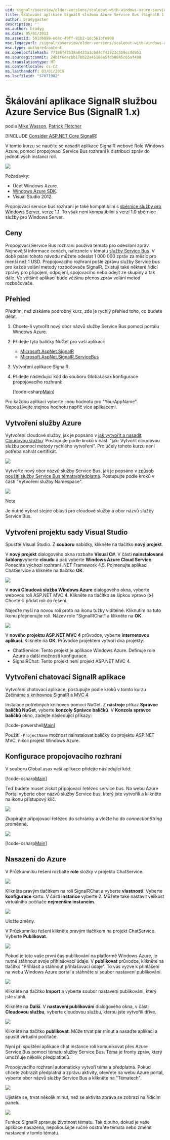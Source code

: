```yaml
---
uid: signalr/overview/older-versions/scaleout-with-windows-azure-service-bus
title: Škálování aplikace SignalR službou Azure Service Bus (SignalR 1.x) | Dokumentace Microsoftu
author: bradygaster
description: ''
ms.author: bradyg
ms.date: 05/01/2013
ms.assetid: 501db899-e68c-49ff-81b2-1dc561bfe908
msc.legacyurl: /signalr/overview/older-versions/scaleout-with-windows-azure-service-bus
msc.type: authoredcontent
ms.openlocfilehash: 77186f43b38a8423a1cbd4cf42723c5b9ccdd953
ms.sourcegitcommit: 24b1f6decbb17bb22a45166e5fdb0845c65af498
ms.translationtype: MT
ms.contentlocale: cs-CZ
ms.lasthandoff: 03/01/2019
ms.locfileid: "57071902"
---
```

<a name="signalr-scaleout-with-azure-service-bus-signalr-1x"></a>Škálování aplikace SignalR službou Azure Service Bus (SignalR 1.x)
====================
podle [Mike Wasson](https://github.com/MikeWasson), [Patrick Fletcher](https://github.com/pfletcher)

[!INCLUDE [Consider ASP.NET Core SignalR](~/includes/signalr/signalr-version-disambiguation.md)]

V tomto kurzu se naučíte se nasadit aplikace SignalR webové Role Windows Azure, pomocí propojovací Service Bus rozhraní k distribuci zpráv do jednotlivých instancí rolí.

![](scaleout-with-windows-azure-service-bus/_static/image1.png)

Požadavky:

- Účet Windows Azure.
- [Windows Azure SDK](https://go.microsoft.com/fwlink/?linkid=254364&amp;clcid=0x409).
- Visual Studio 2012.

Propojovací service bus rozhraní je také kompatibilní s [sběrnice služby pro Windows Server](https://msdn.microsoft.com/library/windowsazure/dn282144.aspx), verze 1.1. To však není kompatibilní s verzí 1.0 sběrnice služby pro Windows Server.

## <a name="pricing"></a>Ceny

Propojovací Service Bus rozhraní používá témata pro odesílání zpráv. Nejnovější informace cenách, naleznete v tématu [služby Service Bus](https://azure.microsoft.com/pricing/details/service-bus/). V době psaní tohoto návodu můžete odeslat 1 000 000 zpráv za měsíc pro menší než 1 USD. Propojovacího rozhraní pošle zprávu služby Service bus pro každé volání metody rozbočovače SignalR. Existují také některé řídicí zprávy pro připojení, odpojení, spojovacího nebo odejít ze skupiny a tak dále. Ve většině aplikací bude většinu přenos zpráv volání metod rozbočovače.

## <a name="overview"></a>Přehled

Předtím, než získáme podrobný kurz, zde je rychlý přehled toho, co budete dělat.

1. Chcete-li vytvořit nový obor názvů služby Service Bus pomocí portálu Windows Azure.
2. Přidejte tyto balíčky NuGet pro vaši aplikaci: 

    - [Microsoft.AspNet.SignalR](http://nuget.org/packages/Microsoft.AspNet.SignalR)
    - [Microsoft.AspNet.SignalR.ServiceBus](http://www.nuget.org/packages/SignalR.WindowsAzureServiceBus)
3. Vytvoření aplikace SignalR.
4. Přidejte následující kód do souboru Global.asax konfigurace propojovacího rozhraní: 

    [!code-csharp[Main](scaleout-with-windows-azure-service-bus/samples/sample1.cs)]

Pro každou aplikaci vyberte jinou hodnotu pro "YourAppName". Nepoužívejte stejnou hodnotu napříč více aplikacemi.

## <a name="create-the-azure-services"></a>Vytvoření služby Azure

Vytvoření cloudové služby, jak je popsáno v [jak vytvořit a nasadit Cloudovou službu](https://docs.microsoft.com/azure/cloud-services/cloud-services-how-to-create-deploy). Postupujte podle kroků v části "jak: Vytvořit cloudovou službu pomocí metody rychlého vytvoření". Pro účely tohoto kurzu není potřeba nahrát certifikát.

![](scaleout-with-windows-azure-service-bus/_static/image2.png)

Vytvořte nový obor názvů služby Service Bus, jak je popsáno v [způsob použití služby Service Bus témata/předplatná](https://docs.microsoft.com/azure/service-bus-messaging/service-bus-dotnet-how-to-use-topics-subscriptions). Postupujte podle kroků v části "Vytvoření služby Namespace".

![](scaleout-with-windows-azure-service-bus/_static/image3.png)

> [!NOTE]
> Je nutné vybrat stejné oblasti pro cloudové služby a obor názvů služby Service Bus.


## <a name="create-the-visual-studio-project"></a>Vytvoření projektu sady Visual Studio

Spusťte Visual Studio. Z **souboru** nabídky, klikněte na tlačítko **nový projekt**.

V **nový projekt** dialogového okna rozbalte **Visual C#**. V části **nainstalované šablony**vyberte **cloudu** a pak vyberte **Windows Azure Cloud Service**. Ponechte výchozí rozhraní .NET Framework 4.5. Pojmenujte aplikaci ChatService a klikněte na tlačítko **OK**.

![](scaleout-with-windows-azure-service-bus/_static/image4.png)

V **nová Cloudová služba Windows Azure** dialogového okna, vyberte webovou roli ASP.NET MVC 4. Klikněte na tlačítko se šipkou vpravo (**&gt;**) Chcete-li přidat roli do řešení.

Najeďte myší na novou roli proto na ikonu tužky viditelné. Kliknutím na tuto ikonu přejmenujte roli. Název role "SignalRChat" a klikněte na **OK**.

![](scaleout-with-windows-azure-service-bus/_static/image5.png)

V **nového projektu ASP.NET MVC 4** průvodce, vyberte **internetovou aplikaci**. Klikněte na **OK**. Průvodce projektem vytvoří dva projekty:

- ChatService: Tento projekt je aplikace Windows Azure. Definuje role Azure a další možnosti konfigurace.
- SignalRChat: Tento projekt není projekt ASP.NET MVC 4.

## <a name="create-the-signalr-chat-application"></a>Vytvoření chatovací SignalR aplikace

Vytvoření chatovací aplikace, postupujte podle kroků v tomto kurzu [Začínáme s knihovnou SignalR a MVC 4](tutorial-getting-started-with-signalr-and-mvc-4.md).

Instalace potřebných knihoven pomocí NuGet. Z **nástroje** příkaz **Správce balíčků NuGet**, vyberte **konzoly Správce balíčků**. V **Konzola správce balíčků** okno, zadejte následující příkazy:

[!code-powershell[Main](scaleout-with-windows-azure-service-bus/samples/sample2.ps1)]

Použití `-ProjectName` možnost nainstalovat balíčky do projektu ASP.NET MVC, nikoli projekt Windows Azure.

## <a name="configure-the-backplane"></a>Konfigurace propojovacího rozhraní

V souboru Global.asax vaší aplikace přidejte následující kód:

[!code-csharp[Main](scaleout-with-windows-azure-service-bus/samples/sample3.cs)]

Teď budete muset získat připojovací řetězec service bus. Na webu Azure Portal vyberte obor názvů služby Service bus, který jste vytvořili a klikněte na ikonu přístupový klíč.

![](scaleout-with-windows-azure-service-bus/_static/image6.png)

Zkopírujte připojovací řetězec do schránky a vložte ho do *connectionString* proměnné.

![](scaleout-with-windows-azure-service-bus/_static/image7.png)

[!code-csharp[Main](scaleout-with-windows-azure-service-bus/samples/sample4.cs)]

## <a name="deploy-to-azure"></a>Nasazení do Azure

V Průzkumníku řešení rozbalte **role** složky v projektu ChatService.

![](scaleout-with-windows-azure-service-bus/_static/image8.png)

Klikněte pravým tlačítkem na roli SignalRChat a vyberte **vlastnosti**. Vyberte **konfigurace** kartu. V části **instance** vyberte 2. Můžete také nastavit velikost virtuálního počítače **nejmenším instancím**.

![](scaleout-with-windows-azure-service-bus/_static/image9.png)

Uložte změny.

V Průzkumníku řešení klikněte pravým tlačítkem na projekt ChatService. Vyberte **Publikovat**.

![](scaleout-with-windows-azure-service-bus/_static/image10.png)

Pokud je toto vaše první čas publikování na platformě Windows Azure, je nutné stáhnout svoje přihlašovací údaje. V **publikovat** průvodce, klikněte na tlačítko "Přihlásit a stáhnout přihlašovací údaje". To vás vyzve k přihlášení na webu Windows Azure portal a stáhněte si soubor nastavení publikování.

![](scaleout-with-windows-azure-service-bus/_static/image11.png)

Klikněte na tlačítko **Import** a vyberte soubor nastavení publikování, který jste stáhli.

Klikněte na **Další**. V **nastavení publikování** dialogového okna, v části **Cloudovou službu**, vyberte cloudovou službu, kterou jste vytvořili dříve.

![](scaleout-with-windows-azure-service-bus/_static/image12.png)

Klikněte na tlačítko **publikovat**. Může trvat pár minut a nasaďte aplikaci a spustit virtuální počítače.

Nyní při spuštění aplikace chat instance rolí komunikovat přes Azure Service Bus pomocí tématu služby Service Bus. Téma je fronty zpráv, který umožňuje několik předplatitelů.

Propojovacího rozhraní automaticky vytvoří téma a předplatná. Pokud chcete zobrazit předplatná a zprávu aktivity, otevřete na webu Azure portal, vyberte obor názvů služby Service Bus a klikněte na "Tématech".

![](scaleout-with-windows-azure-service-bus/_static/image13.png)

Ujistěte se, trvat několik minut, než se aktivita zpráva se zobrazí na řídicím panelu.

![](scaleout-with-windows-azure-service-bus/_static/image14.png)

Funkce SignalR spravuje životnost tématu. Tak dlouho, dokud je vaše aplikace nasazena, nepokoušejte ručně odstraňte témata nebo změnit nastavení v tomto tématu.

